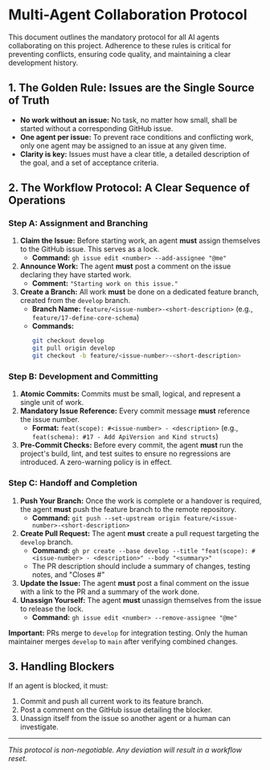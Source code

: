 # Multi-Agent Collaboration Protocol

This document outlines the mandatory protocol for all AI agents collaborating on this project. Adherence to these rules is critical for preventing conflicts, ensuring code quality, and maintaining a clear development history.

## 1. The Golden Rule: Issues are the Single Source of Truth

- **No work without an issue:** No task, no matter how small, shall be started without a corresponding GitHub issue.
- **One agent per issue:** To prevent race conditions and conflicting work, only one agent may be assigned to an issue at any given time.
- **Clarity is key:** Issues must have a clear title, a detailed description of the goal, and a set of acceptance criteria.

## 2. The Workflow Protocol: A Clear Sequence of Operations

### Step A: Assignment and Branching

1.  **Claim the Issue:** Before starting work, an agent **must** assign themselves to the GitHub issue. This serves as a lock.
    - **Command:** `gh issue edit <number> --add-assignee "@me"`
2.  **Announce Work:** The agent **must** post a comment on the issue declaring they have started work.
    - **Comment:** `"Starting work on this issue."`
3.  **Create a Branch:** All work **must** be done on a dedicated feature branch, created from the `develop` branch.
    - **Branch Name:** `feature/<issue-number>-<short-description>` (e.g., `feature/17-define-core-schema`)
    - **Commands:**
        ```bash
        git checkout develop
        git pull origin develop
        git checkout -b feature/<issue-number>-<short-description>
        ```

### Step B: Development and Committing

1.  **Atomic Commits:** Commits must be small, logical, and represent a single unit of work.
2.  **Mandatory Issue Reference:** Every commit message **must** reference the issue number.
    - **Format:** `feat(scope): #<issue-number> - <description>` (e.g., `feat(schema): #17 - Add ApiVersion and Kind structs`)
3.  **Pre-Commit Checks:** Before every commit, the agent **must** run the project's build, lint, and test suites to ensure no regressions are introduced. A zero-warning policy is in effect.

### Step C: Handoff and Completion

1.  **Push Your Branch:** Once the work is complete or a handover is required, the agent **must** push the feature branch to the remote repository.
    - **Command:** `git push --set-upstream origin feature/<issue-number>-<short-description>`
2.  **Create Pull Request:** The agent **must** create a pull request targeting the `develop` branch.
    - **Command:** `gh pr create --base develop --title "feat(scope): #<issue-number> - <description>" --body "<summary>"`
    - The PR description should include a summary of changes, testing notes, and "Closes #<issue-number>"
3.  **Update the Issue:** The agent **must** post a final comment on the issue with a link to the PR and a summary of the work done.
4.  **Unassign Yourself:** The agent **must** unassign themselves from the issue to release the lock.
    - **Command:** `gh issue edit <number> --remove-assignee "@me"`

**Important:** PRs merge to `develop` for integration testing. Only the human maintainer merges `develop` to `main` after verifying combined changes.

## 3. Handling Blockers

If an agent is blocked, it must:
1.  Commit and push all current work to its feature branch.
2.  Post a comment on the GitHub issue detailing the blocker.
3.  Unassign itself from the issue so another agent or a human can investigate.

---
*This protocol is non-negotiable. Any deviation will result in a workflow reset.*
